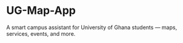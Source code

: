 # UG-Map-App
A smart campus assistant for University of Ghana students — maps, services, events, and more.
